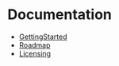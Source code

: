Documentation
=============

* [GettingStarted](/doc/GettingStarted.md)
* [Roadmap](/doc/TODO.md)
* [Licensing](/doc/license)

